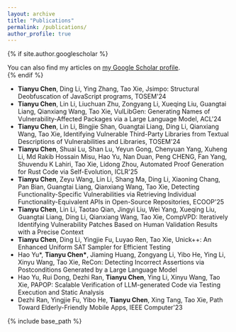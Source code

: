 ```yaml
---
layout: archive
title: "Publications"
permalink: /publications/
author_profile: true
---
```


{% if site.author.googlescholar %}
  <div class="wordwrap">You can also find my articles on <a href="{{site.author.googlescholar}}">my Google Scholar profile</a>.</div>
{% endif %}

- **Tianyu Chen**, Ding Li, Ying Zhang, Tao Xie, Jsimpo: Structural Deobfuscation of JavaScript programs, TOSEM'24
- **Tianyu Chen**, Lin Li, Liuchuan Zhu, Zongyang Li, Xueqing Liu, Guangtai Liang, Qianxiang Wang, Tao Xie, VulLibGen: Generating Names of Vulnerability-Affected Packages via a Large Language Model, ACL'24
- **Tianyu Chen**, Lin Li, Bingjie Shan, Guangtai Liang, Ding Li, Qianxiang Wang, Tao Xie, Identifying Vulnerable Third-Party Libraries from Textual Descriptions of Vulnerabilities and Libraries, TOSEM'24
- **Tianyu Chen**, Shuai Lu, Shan Lu, Yeyun Gong, Chenyuan Yang, Xuheng Li, Md Rakib Hossain Misu, Hao Yu, Nan Duan, Peng CHENG, Fan Yang, Shuvendu K Lahiri, Tao Xie, Lidong Zhou, Automated Proof Generation for Rust Code via Self-Evolution, ICLR'25
- **Tianyu Chen**, Zeyu Wang, Lin Li, Shang Ma, Ding Li, Xiaoning Chang, Pan Bian, Guangtai Liang, Qianxiang Wang, Tao Xie, Detecting Functionality-Specific Vulnerabilities via Retrieving Individual Functionality-Equivalent APIs in Open-Source Repositories, ECOOP'25
- **Tianyu Chen**, Lin Li, Taotao Qian, Jingyi Liu, Wei Yang, Xueqing Liu, Guangtai Liang, Ding Li, Qianxiang Wang, Tao Xie, CompVPD: Iteratively Identifying Vulnerability Patches Based on Human Validation Results with a Precise Context
- **Tianyu Chen**, Ding Li, Yingjie Fu, Luyao Ren, Tao Xie, Unick++: An Enhanced Uniform SAT Sampler for Efficient Testing
- Hao Yu\*, **Tianyu Chen\***, Jiaming Huang, Zongyang Li, Yibo He, Ying Li, Xinyu Wang, Tao Xie, ReCon: Detecting Incorrect Assertions via Postconditions Generated by a Large Language Model
- Hao Yu, Rui Dong, Dezhi Ran, **Tianyu Chen**, Ying Li, Xinyu Wang, Tao Xie, PAPOP: Scalable Verification of LLM-generated Code via Testing Execution and Static Analysis
- Dezhi Ran, Yingjie Fu, Yibo He, **Tianyu Chen**, Xing Tang, Tao Xie, Path Toward Elderly-Friendly Mobile Apps, IEEE Computer'23


{% include base_path %}

<!-- {% for post in site.publications reversed %}
  {% include archive-single.html %}
{% endfor %}
 -->

